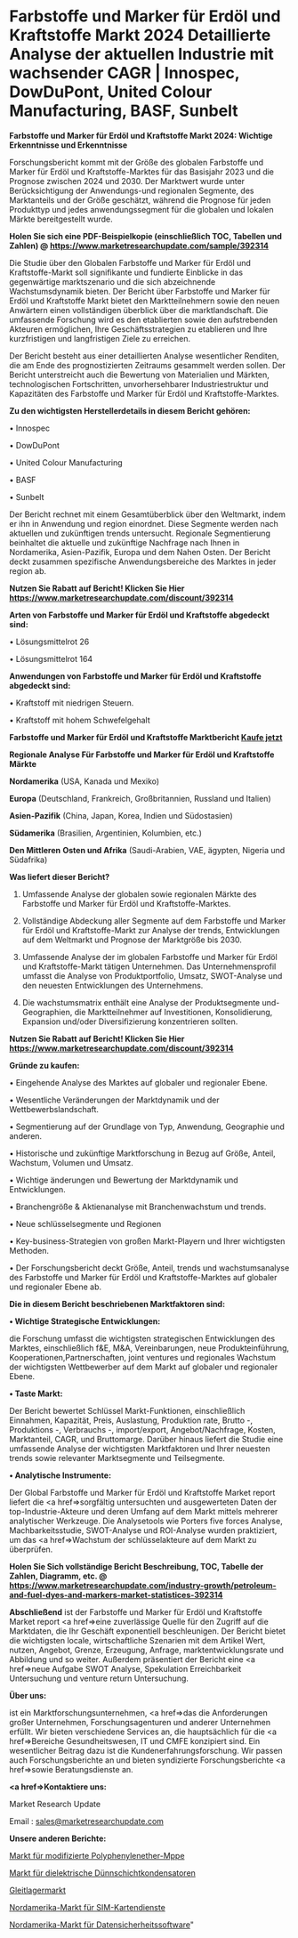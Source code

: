 # Farbstoffe und Marker für Erdöl und Kraftstoffe Markt 2024 Detaillierte Analyse der aktuellen Industrie mit wachsender CAGR | Innospec, DowDuPont, United Colour Manufacturing, BASF, Sunbelt

<strong>Farbstoffe und Marker für Erdöl und Kraftstoffe Markt 2024: Wichtige Erkenntnisse und Erkenntnisse</strong>

Forschungsbericht kommt mit der Größe des globalen Farbstoffe und Marker für Erdöl und Kraftstoffe-Marktes für das Basisjahr 2023 und die Prognose zwischen 2024 und 2030. Der Marktwert wurde unter Berücksichtigung der Anwendungs-und regionalen Segmente, des Marktanteils und der Größe geschätzt, während die Prognose für jeden Produkttyp und jedes anwendungssegment für die globalen und lokalen Märkte bereitgestellt wurde.

<strong>Holen Sie sich eine PDF-Beispielkopie (einschließlich TOC, Tabellen und Zahlen) @
</strong><strong><a href=https://www.marketresearchupdate.com/sample/392314><strong>https://www.marketresearchupdate.com/sample/392314</u></font></a></strong></strong>

Die Studie über den Globalen Farbstoffe und Marker für Erdöl und Kraftstoffe-Markt soll signifikante und fundierte Einblicke in das gegenwärtige marktszenario und die sich abzeichnende Wachstumsdynamik bieten. Der Bericht über Farbstoffe und Marker für Erdöl und Kraftstoffe Markt bietet den Marktteilnehmern sowie den neuen Anwärtern einen vollständigen überblick über die marktlandschaft. Die umfassende Forschung wird es den etablierten sowie den aufstrebenden Akteuren ermöglichen, Ihre Geschäftsstrategien zu etablieren und Ihre kurzfristigen und langfristigen Ziele zu erreichen.

Der Bericht besteht aus einer detaillierten Analyse wesentlicher Renditen, die am Ende des prognostizierten Zeitraums gesammelt werden sollen. Der Bericht unterstreicht auch die Bewertung von Materialien und Märkten, technologischen Fortschritten, unvorhersehbarer Industriestruktur und Kapazitäten des Farbstoffe und Marker für Erdöl und Kraftstoffe-Marktes.

<strong>Zu den wichtigsten Herstellerdetails in diesem Bericht gehören:</strong>

• Innospec

• DowDuPont

• United Colour Manufacturing

• BASF

• Sunbelt

Der Bericht rechnet mit einem Gesamtüberblick über den Weltmarkt, indem er ihn in Anwendung und region einordnet. Diese Segmente werden nach aktuellen und zukünftigen trends untersucht. Regionale Segmentierung beinhaltet die aktuelle und zukünftige Nachfrage nach Ihnen in Nordamerika, Asien-Pazifik, Europa und dem Nahen Osten. Der Bericht deckt zusammen spezifische Anwendungsbereiche des Marktes in jeder region ab.

<strong>Nutzen Sie Rabatt auf Bericht! Klicken Sie Hier
</strong><strong><a href=https://www.marketresearchupdate.com/discount/392314>https://www.marketresearchupdate.com/discount/392314</b></u></font></strong></a>

<strong>Arten von Farbstoffe und Marker für Erdöl und Kraftstoffe abgedeckt sind:</strong>

• Lösungsmittelrot 26

• Lösungsmittelrot 164

<strong>Anwendungen von Farbstoffe und Marker für Erdöl und Kraftstoffe abgedeckt sind:</strong>

• Kraftstoff mit niedrigen Steuern.

• Kraftstoff mit hohem Schwefelgehalt

<strong>Farbstoffe und Marker für Erdöl und Kraftstoffe Marktbericht <a href=https://www.marketresearchupdate.com/buynow/392314>Kaufe jetzt</a></strong>

<strong>Regionale Analyse Für Farbstoffe und Marker für Erdöl und Kraftstoffe Märkte</strong>

<strong>Nordamerika</strong> (USA, Kanada und Mexiko)

<strong>Europa</strong> (Deutschland, Frankreich, Großbritannien, Russland und Italien)

<strong>Asien-Pazifik</strong> (China, Japan, Korea, Indien und Südostasien)

<strong>Südamerika</strong> (Brasilien, Argentinien, Kolumbien, etc.)

<strong>Den Mittleren</strong> <strong>Osten und Afrika</strong> (Saudi-Arabien, VAE, ägypten, Nigeria und Südafrika)

<strong>Was liefert dieser Bericht?</strong>

1. Umfassende Analyse der globalen sowie regionalen Märkte des Farbstoffe und Marker für Erdöl und Kraftstoffe-Marktes.

2. Vollständige Abdeckung aller Segmente auf dem Farbstoffe und Marker für Erdöl und Kraftstoffe-Markt zur Analyse der trends, Entwicklungen auf dem Weltmarkt und Prognose der Marktgröße bis 2030.

3. Umfassende Analyse der im globalen Farbstoffe und Marker für Erdöl und Kraftstoffe-Markt tätigen Unternehmen. Das Unternehmensprofil umfasst die Analyse von Produktportfolio, Umsatz, SWOT-Analyse und den neuesten Entwicklungen des Unternehmens.

4. Die wachstumsmatrix enthält eine Analyse der Produktsegmente und-Geographien, die Marktteilnehmer auf Investitionen, Konsolidierung, Expansion und/oder Diversifizierung konzentrieren sollten.

<strong>Nutzen Sie Rabatt auf Bericht! Klicken Sie Hier
</strong><strong><a href=https://www.marketresearchupdate.com/discount/392314>https://www.marketresearchupdate.com/discount/392314</b></u></font></strong></a>

<strong>Gründe zu kaufen:</strong>

• Eingehende Analyse des Marktes auf globaler und regionaler Ebene.

• Wesentliche Veränderungen der Marktdynamik und der Wettbewerbslandschaft.

• Segmentierung auf der Grundlage von Typ, Anwendung, Geographie und anderen.

• Historische und zukünftige Marktforschung in Bezug auf Größe, Anteil, Wachstum, Volumen und Umsatz.

• Wichtige änderungen und Bewertung der Marktdynamik und Entwicklungen.

• Branchengröße &amp; Aktienanalyse mit Branchenwachstum und trends.

• Neue schlüsselsegmente und Regionen

• Key-business-Strategien von großen Markt-Playern und Ihrer wichtigsten Methoden.

• Der Forschungsbericht deckt Größe, Anteil, trends und wachstumsanalyse des Farbstoffe und Marker für Erdöl und Kraftstoffe-Marktes auf globaler und regionaler Ebene ab.

<strong>Die in diesem Bericht beschriebenen Marktfaktoren sind:</strong>

<strong>• Wichtige Strategische Entwicklungen:</strong>

die Forschung umfasst die wichtigsten strategischen Entwicklungen des Marktes, einschließlich f&amp;E, M&amp;A, Vereinbarungen, neue Produkteinführung, Kooperationen,Partnerschaften, joint ventures und regionales Wachstum der wichtigsten Wettbewerber auf dem Markt auf globaler und regionaler Ebene.

<strong>• Taste Markt:</strong>

Der Bericht bewertet Schlüssel Markt-Funktionen, einschließlich Einnahmen, Kapazität, Preis, Auslastung, Produktion rate, Brutto -, Produktions -, Verbrauchs -, import/export, Angebot/Nachfrage, Kosten, Marktanteil, CAGR, und Bruttomarge. Darüber hinaus liefert die Studie eine umfassende Analyse der wichtigsten Marktfaktoren und Ihrer neuesten trends sowie relevanter Marktsegmente und Teilsegmente.

<strong>• Analytische Instrumente:</strong>

Der Global Farbstoffe und Marker für Erdöl und Kraftstoffe Market report liefert die <a href=>sorgf</a>ältig untersuchten und ausgewerteten Daten der top-Industrie-Akteure und deren Umfang auf dem Markt mittels mehrerer analytischer Werkzeuge. Die Analysetools wie Porters five forces Analyse, Machbarkeitsstudie, SWOT-Analyse und ROI-Analyse wurden praktiziert, um das <a href=>Wachstum</a> der schlüsselakteure auf dem Markt zu überprüfen.

<strong>Holen Sie Sich vollständige Bericht Beschreibung, TOC, Tabelle der Zahlen, Diagramm, etc. @ </strong><strong><a href=https://www.marketresearchupdate.com/industry-growth/petroleum-and-fuel-dyes-and-markers-market-statistices-392314>https://www.marketresearchupdate.com/industry-growth/petroleum-and-fuel-dyes-and-markers-market-statistices-392314</a></font></strong>

<strong>Abschließend</strong> ist der Farbstoffe und Marker für Erdöl und Kraftstoffe Market report <a href=>eine</a> zuverlässige Quelle für den Zugriff auf die Marktdaten, die Ihr Geschäft exponentiell beschleunigen. Der Bericht bietet die wichtigsten locale, wirtschaftliche Szenarien mit dem Artikel Wert, nutzen, Angebot, Grenze, Erzeugung, Anfrage, marktentwicklungsrate und Abbildung und so weiter. Außerdem präsentiert der Bericht eine <a href=>neue</a> Aufgabe SWOT Analyse, Spekulation Erreichbarkeit Untersuchung und venture return Untersuchung.

<strong>Über uns:</strong>

 ist ein Marktforschungsunternehmen, <a href=>das</a> die Anforderungen großer Unternehmen, Forschungsagenturen und anderer Unternehmen erfüllt. Wir bieten verschiedene Services an, die hauptsächlich für die <a href=>Bereiche</a> Gesundheitswesen, IT und CMFE konzipiert sind. Ein wesentlicher Beitrag dazu ist die Kundenerfahrungsforschung. Wir passen auch Forschungsberichte an und bieten syndizierte Forschungsberichte <a href=>sowie</a> Beratungsdienste an.

<strong><a href=>Kontaktiere uns:</a></strong>

Market Research Update

Email : sales@marketresearchupdate.com

<strong>Unsere anderen Berichte:</strong>

<a href=https://www.linkedin.com/pulse/modified-polyphenylene-ether-mppe-market-trends>Markt für modifizierte Polyphenylenether-Mppe</a>

<a href=https://www.linkedin.com/pulse/thin-film-dielectric-variable-capacitor-market-1f>Markt für dielektrische Dünnschichtkondensatoren</a>

<a href=https://www.linkedin.com/pulse/sliding-bearing-market-sizing-up-anticipating>Gleitlagermarkt</a>

<a href=https://www.linkedin.com/pulse/north-america-sim-card-services-market-2023-new-study>Nordamerika-Markt für SIM-Kartendienste</a>

<a href=https://www.linkedin.com/pulse/north-america-data-security-software-market-ptlgf/>Nordamerika-Markt für Datensicherheitssoftware</a>"
